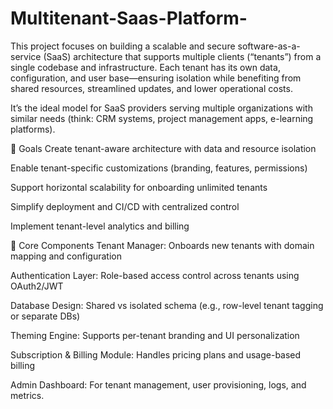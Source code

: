 # Multitenant-Saas-Platform-

This project focuses on building a scalable and secure software-as-a-service (SaaS) architecture that supports multiple clients (“tenants”) from a single codebase and infrastructure. Each tenant has its own data, configuration, and user base—ensuring isolation while benefiting from shared resources, streamlined updates, and lower operational costs.

It’s the ideal model for SaaS providers serving multiple organizations with similar needs (think: CRM systems, project management apps, e-learning platforms).

🎯 Goals
Create tenant-aware architecture with data and resource isolation

Enable tenant-specific customizations (branding, features, permissions)

Support horizontal scalability for onboarding unlimited tenants

Simplify deployment and CI/CD with centralized control

Implement tenant-level analytics and billing

🧱 Core Components
Tenant Manager: Onboards new tenants with domain mapping and configuration

Authentication Layer: Role-based access control across tenants using OAuth2/JWT

Database Design: Shared vs isolated schema (e.g., row-level tenant tagging or separate DBs)

Theming Engine: Supports per-tenant branding and UI personalization

Subscription & Billing Module: Handles pricing plans and usage-based billing

Admin Dashboard: For tenant management, user provisioning, logs, and metrics.
